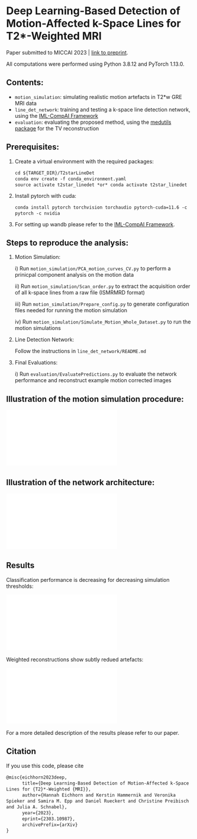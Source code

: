 # Deep Learning-Based Detection of Motion-Affected k-Space Lines for T2*-Weighted MRI

Paper submitted to MICCAI 2023 | [link to preprint](https://arxiv.org/abs/2303.10987).


All computations were performed using Python 3.8.12 and PyTorch 1.13.0.


## Contents:

- `motion_simulation`: simulating realistic motion artefacts in T2*w GRE MRI data
- `line_det_network`: training and testing a k-space line detection network, using the  [IML-CompAI Framework](https://github.com/compai-lab/iml-dl) 
- `evaluation`: evaluating the proposed method, using the [medutils package](https://github.com/khammernik/medutils) for the TV reconstruction


## Prerequisites:

1. Create a virtual environment with the required packages:
    ```
    cd ${TARGET_DIR}/T2starLineDet
    conda env create -f conda_environment.yaml
    source activate t2star_linedet *or* conda activate t2star_linedet
    ```

2. Install pytorch with cuda:
    ```
    conda install pytorch torchvision torchaudio pytorch-cuda=11.6 -c pytorch -c nvidia
    ```

3. For setting up wandb please refer to the [IML-CompAI Framework](https://).


## Steps to reproduce the analysis:

1)  Motion Simulation:

    i) Run `motion_simulation/PCA_motion_curves_CV.py` to perform a prinicpal component analysis on the motion data

    ii)  Run `motion_simulation/Scan_order.py` to extract the acquisition order of all k-space lines from a raw file (ISMRMRD format)
    
    iii) Run `motion_simulation/Prepare_config.py` to generate configuration files needed for running the motion simulation

    iv)  Run `motion_simulation/Simulate_Motion_Whole_Dataset.py` to run the motion simulations

2) Line Detection Network:

    Follow the instructions in `line_det_network/README.md`

3) Final Evaluations:

    i) Run `evaluation/EvaluatePredictions.py` to evaluate the network performance and reconstruct example motion corrected images



## Illustration of the motion simulation procedure:
![Simulation_overview](/visualisation_architecture.pdf?raw=true "Overview of motion simulation")


## Illustration of the network architecture:
![Architecture_overview](/visualisation_motion_simulation.pdf?raw=true "Architecture of k-space line detection network")


## Results
Classification performance is decreasing for decreasing simulation thresholds:

![Results_performance](/results_performance_diff_thr.pdf?raw=true "Test accuracy, rates of non-detected (ND) and wrongly-detected (WD) lines for varying thresholds in the motion simulation of train and test data.")

Weighted reconstructions show subtly redued artefacts:

![Results_example_recons](/results_example_recons.pdf?raw=true "Demonstration of weighted reconstructions with TV regularisation for simulated data with very mild and slightly stronger motion (top/bottom row, mean displacement during whole scan: 0.50/0.89 mm).")

For a more detailed description of the results please refer to our paper.


## Citation
If you use this code, please cite

```
@misc{eichhorn2023deep,
      title={Deep Learning-Based Detection of Motion-Affected k-Space Lines for {T2}*-Weighted {MRI}}, 
      author={Hannah Eichhorn and Kerstin Hammernik and Veronika Spieker and Samira M. Epp and Daniel Rueckert and Christine Preibisch and Julia A. Schnabel},
      year={2023},
      eprint={2303.10987},
      archivePrefix={arXiv}
}
```